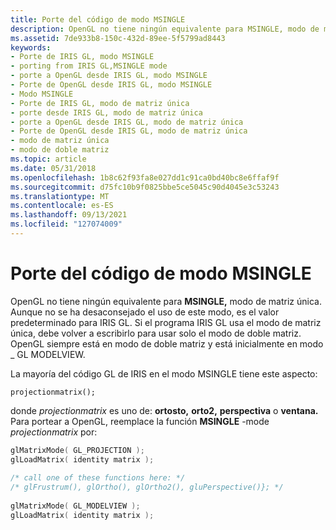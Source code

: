 ```yaml
---
title: Porte del código de modo MSINGLE
description: OpenGL no tiene ningún equivalente para MSINGLE, modo de matriz única.
ms.assetid: 7de933b8-150c-432d-89ee-5f5799ad8443
keywords:
- Porte de IRIS GL, modo MSINGLE
- porting from IRIS GL,MSINGLE mode
- porte a OpenGL desde IRIS GL, modo MSINGLE
- Porte de OpenGL desde IRIS GL, modo MSINGLE
- Modo MSINGLE
- Porte de IRIS GL, modo de matriz única
- porte desde IRIS GL, modo de matriz única
- porte a OpenGL desde IRIS GL, modo de matriz única
- Porte de OpenGL desde IRIS GL, modo de matriz única
- modo de matriz única
- modo de doble matriz
ms.topic: article
ms.date: 05/31/2018
ms.openlocfilehash: 1b8c62f93fa8e027dd1c91ca0bd40bc8e6ffaf9f
ms.sourcegitcommit: d75fc10b9f0825bbe5ce5045c90d4045e3c53243
ms.translationtype: MT
ms.contentlocale: es-ES
ms.lasthandoff: 09/13/2021
ms.locfileid: "127074009"
---
```

# <a name="porting-msingle-mode-code"></a>Porte del código de modo MSINGLE

OpenGL no tiene ningún equivalente para **MSINGLE,** modo de matriz única. Aunque no se ha desaconsejado el uso de este modo, es el valor predeterminado para IRIS GL. Si el programa IRIS GL usa el modo de matriz única, debe volver a escribirlo para usar solo el modo de doble matriz. OpenGL siempre está en modo de doble matriz y está inicialmente en modo \_ GL MODELVIEW.

La mayoría del código GL de IRIS en el modo MSINGLE tiene este aspecto:

``` syntax
projectionmatrix();
```

donde *projectionmatrix* es uno de: **ortosto,** **orto2,** **perspectiva** o **ventana.** Para portear a OpenGL, reemplace la función **MSINGLE** -mode *projectionmatrix* por:


```C++
glMatrixMode( GL_PROJECTION ); 
glLoadMatrix( identity matrix ); 
 
/* call one of these functions here: */ 
/* glFrustrum(), glOrtho(), glOrtho2(), gluPerspective()}; */ 
 
glMatrixMode( GL_MODELVIEW ); 
glLoadMatrix( identity matrix );
```



 

 




